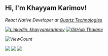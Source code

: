 <h2> Hi, I'm Khayyam Karimov!</h2>
<p><em>React Native Developer at <a href="">Quartz Technologies</a>

[![Linkedin: khayyamkarimov](https://img.shields.io/badge/-khayyam-blue?style=flat-square&logo=Linkedin&logoColor=white&link=https://https://www.linkedin.com/in/khayyam-karimov-2b1873125/)](https://www.linkedin.com/in/khayyam-karimov-2b1873125/)
[![GitHub Thaiane](https://img.shields.io/github/followers/khayym?label=follow&style=social)](https://github.com/khayym)

<!-- <img align='left' width='47%' src='https://github-readme-stats.vercel.app/api?username=khayym&show_icons=true&theme=radical'> -->
<!-- <img align='left' width='47%' src='https://github-readme-stats.vercel.app/api/top-langs/?username=khayym&layout=compact'> -->
  
 ![ViewCount](https://komarev.com/ghpvc/?username=khayym&color=1A4730)



<img align='left'   src='https://img.shields.io/badge/node.js-6DA55F?style=for-the-badge&logo=node.js&logoColor=white'>
<img align='left'   src='https://img.shields.io/badge/react-%2320232a.svg?style=for-the-badge&logo=react&logoColor=%2361DAFB'>
<img align='left'   src='https://img.shields.io/badge/javascript-%23323330.svg?style=for-the-badge&logo=javascript&logoColor=%23F7DF1E'>




